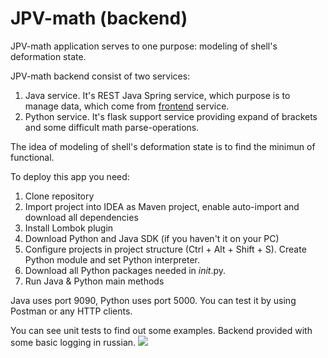 # JPV-math (backend)
JPV-math application serves to one purpose: modeling of shell's deformation state.

JPV-math backend consist of two services:
1. Java service. It's REST Java Spring service, which purpose is to manage data, which come from <a href="https://github.com/ereborDeveloper/math-modeling-gui">frontend</a> service.
2. Python service. It's flask support service providing expand of brackets and some difficult math parse-operations.

The idea of modeling of shell's deformation state is to find the minimun of functional.

To deploy this app you need:
1. Clone repository
2. Import project into IDEA as Maven project, enable auto-import and download all dependencies
3. Install Lombok plugin
4. Download Python and Java SDK (if you haven't it on your PC)
5. Configure projects in project structure (Ctrl + Alt + Shift + S). Create Python module and set Python interpreter.
6. Download all Python packages needed in _init_.py.
7. Run Java & Python main methods

Java uses port 9090, Python uses port 5000. You can test it by using Postman or any HTTP clients.

You can see unit tests to find out some examples. Backend provided with some basic logging in russian.
<img src="https://sun9-3.userapi.com/GNrNMLNPEY2sCLvrEgnJK6qqp0mGcc-vPUV-4A/XfQZCIOVKqc.jpg" />
